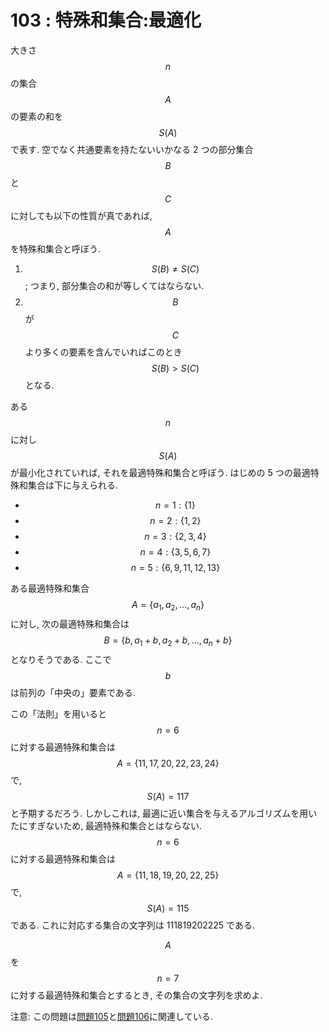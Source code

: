 # 103 : 特殊和集合:最適化

大きさ$$n$$の集合$$A$$の要素の和を$$S(A)$$で表す. 空でなく共通要素を持たないいかなる 2 つの部分集合$$B$$と$$C$$に対しても以下の性質が真であれば,$$A$$を特殊和集合と呼ぼう.

1. $$S(B) ≠ S(C)$$; つまり, 部分集合の和が等しくてはならない.
2. $$B$$が$$C$$より多くの要素を含んでいればこのとき$$S(B) > S(C)$$となる.

ある$$n$$に対し$$S(A)$$が最小化されていれば, それを最適特殊和集合と呼ぼう. はじめの 5 つの最適特殊和集合は下に与えられる.

* $$n = 1: \{1\}$$
* $$n = 2: \{1, 2\}$$
* $$n = 3: \{2, 3, 4\}$$
* $$n = 4: \{3, 5, 6, 7\}$$
* $$n = 5: \{6, 9, 11, 12, 13\}$$

ある最適特殊和集合$$A = \{a_1, a_2, \dots , a_n\}$$に対し, 次の最適特殊和集合は$$B = \{b, a_1+b, a_2+b, \dots ,a_n+b\}$$となりそうである. ここで$$b$$は前列の「中央の」要素である.

この「法則」を用いると$$n = 6$$に対する最適特殊和集合は$$A = \{11, 17, 20, 22, 23, 24\}$$で, $$S(A) = 117$$と予期するだろう. しかしこれは, 最適に近い集合を与えるアルゴリズムを用いたにすぎないため, 最適特殊和集合とはならない.$$n = 6$$に対する最適特殊和集合は$$A = \{11, 18, 19, 20, 22, 25\}$$で,$$S(A) = 115$$である. これに対応する集合の文字列は 111819202225 である.

$$A$$を$$n = 7$$に対する最適特殊和集合とするとき, その集合の文字列を求めよ.

注意: この問題は[問題105](p105.md)と[問題106](p106.md)に関連している.


